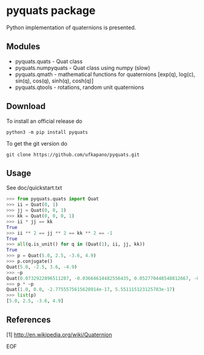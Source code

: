 # pyquats package

Python implementation of quaternions is presented. 

## Modules

* pyquats.quats - Quat class
* pyquats.numpyquats - Quat class using numpy (slow)
* pyquats.qmath - mathematical functions for quaternions
[exp(q), log(c), sin(q), cos(q), sinh(q), cosh(q)]
* pyquats.qtools - rotations, random unit quaternions

## Download

To install an official release do

    python3 -m pip install pyquats

To get the git version do

    git clone https://github.com/ufkapano/pyquats.git

## Usage

See doc/quickstart.txt

~~~python
>>> from pyquats.quats import Quat
>>> ii = Quat(0, 1)
>>> jj = Quat(0, 0, 1)
>>> kk = Quat(0, 0, 0, 1)
>>> ii * jj == kk
True
>>> ii ** 2 == jj ** 2 == kk ** 2 == -1
True
>>> all(q.is_unit() for q in (Quat(1), ii, jj, kk))
True
>>> p = Quat(5.0, 2.5, -3.6, 4.9)
>>> p.conjugate()
Quat(5.0, -2.5, 3.6, -4.9)
>>> ~p
Quat(0.0732922896511287, -0.03664614482556435, 0.052770448548812667, -0.07182644385810613)
>>> p * ~p
Quat(1.0, 0.0, -2.7755575615628914e-17, 5.551115123125783e-17)
>>> list(p)
[5.0, 2.5, -3.6, 4.9]
~~~

## References

[1] http://en.wikipedia.org/wiki/Quaternion

EOF
